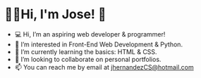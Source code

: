 🧑‍💻Hi, I'm Jose! 👋
===================
- 💻 Hi, I’m an aspiring web developer & programmer!
- 👀 I’m interested in Front-End Web Development & Python.
- 🌱 I’m currently learning the basics: HTML & CSS.
- 💞️ I’m looking to collaborate on personal portfolios.
- 📫 You can reach me by email at jhernandezCS@hotmail.com

<!---
kingjoseph360/kingjoseph360 is a ✨ special ✨ repository because its `README.md` (this file) appears on your GitHub profile.
You can click the Preview link to take a look at your changes.
--->
